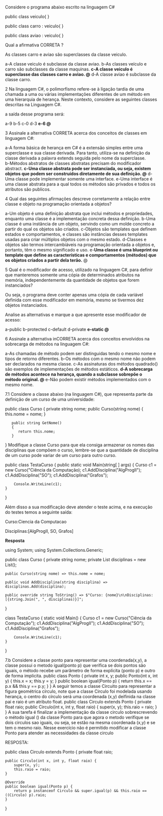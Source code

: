 
Considere o programa abaixo escrito na linguagem C#

public class veiculo{ }

public class carro : veiculo{ }

public class aviao : veiculo{ }

Qual a afirmativa CORRETA ?
	

As classes carro e aviao são superclasses da classe veiculo.

a-A classe veiculo é subclasse da classe aviao.
b-As classes veículo e carro são subclasses da classe maquinas.
**c-A classe veiculo é superclasse das classes carro e aviao. @**
d-A classe aviao é subclasse da classe carro.

2
Na linguagem C#, o polimorfismo refere-se à ligação tardia de uma chamada a uma ou várias implementações diferentes de um método em uma hierarquia de herança. Neste contexto, considere as seguintes classes descritas na Linguagem C#.

a saída desse programa será:
	
a-9
b-5
c-0
d-3
**e-6 @**

3
Assinale a alternativa CORRETA acerca dos conceitos de classes em linguagem C#:
	

a-A forma básica de herança em C# é a extensão simples entre uma superclasse e sua classe derivada. Para tanto, utiliza-se na definição da classe derivada a palavra extends seguida pelo nome da superclasse.	
b-Métodos abstratos de classes abstratas precisam do modificador abstract.
**c-Uma classe abstrata pode ser instanciada, ou seja, existem objetos que podem ser construídos diretamente de sua definição. @**
d-Uma classe pode implementar somente uma interface.
e-Uma interface é uma classe abstrata para a qual todos os métodos são privados e todos os atributos são publicos.

4
Qual das seguintes afirmações descreve corretamente a relação entre classe e objeto na programação orientada a objetos?
	
a-Um objeto é uma definição abstrata que inclui métodos e propriedades, enquanto uma classe é a implementação concreta dessa definição.
b-Uma classe é uma instância de um objeto, servindo como um molde concreto a partir do qual os objetos são criados.
c-Objetos são templates que definem estados e comportamentos, e classes são instâncias desses templates usadas para criar múltiplos objetos com o mesmo estado.
d-Classes e objetos são termos intercambiáveis na programação orientada a objetos e, portanto, têm o mesmo significado e uso.
e-**Uma classe é uma blueprint ou template que define as características e comportamentos (métodos) que os objetos criados a partir dela terão.** @

5
Qual é o modificador de acesso, utilizado na linguagem C#, para definir que manteremos somente uma cópia de determinados atributos na memória, independentemente da quantidade de objetos que forem instanciados?

Ou seja, o programa deve conter apenas uma cópia de cada variável definida com esse modificador em memória, mesmo se tivermos dez objetos instanciados.

Analise as alternativas e marque a que apresente esse modificador de acesso:	

a-public
b-protected
c-default
d-private
**e-static @**

6
Assinale a alternativa inCORRETA acerca dos conceitos envolvidos na sobrecarga de métodos na linguagem C#: 
	

a-As chamadas de método podem ser distinguidas tendo o mesmo nome e tipos de retorno diferentes.
b-Os métodos com o mesmo nome não podem ser declarados na mesma classe.
c-As assinaturas dos métodos quadrado() são exemplos de implementações de métodos estáticos.
**d-A sobrecarga de métodos acontece na herança, quando a subclasse sobrepõe o método original. @**
e-Não podem existir métodos implementados com o mesmo nome.

7.1
Considere a classe abaixo (na linguagem C#), que representa parte da definição de um curso de uma universidade:

public class Curso
{
      private string nome;
      public Curso(string nome)
      {
          this.nome = nome;
       }

       public string GetNome()
       {
          return this.nome;
       }
}
Modifique a classe Curso para que ela consiga armazenar os nomes das disciplinas que compõem o curso, lembre-se que a quantidade de disciplina de um curso pode variar de um curso para outro curso.

public class TestaCurso
{
    public static void Main(string[ ] args)
    {
         Curso c1 = new Curso("Ciência da Computação);
         c1.AddDisciplina("AlgProgII");
         c1.AddDisciplina("SO");
         c1.AddDisciplina("Grafos");

        Console.WriteLine(c1);
    }
}

Além disso a sua modificação deve atender o teste acima, e na execução  do testes temos a seguinte saída:

Curso:Ciencia da Computacao

Disciplinas:[AlgProgII, SO, Grafos]

**Resposta**

using System;
using System.Collections.Generic;

public class Curso
{
    private string nome;
    private List<string> disciplinas = new List<string>();

    public Curso(string nome) => this.nome = nome;

    public void AddDisciplina(string disciplina) => disciplinas.Add(disciplina);

    public override string ToString() => $"Curso: {nome}\n\nDisciplinas: [{string.Join(", ", disciplinas)}]";
}

class TestaCurso
{
    static void Main()
    {
        Curso c1 = new Curso("Ciência da Computação");
        c1.AddDisciplina("AlgProgII");
        c1.AddDisciplina("SO");
        c1.AddDisciplina("Grafos");

        Console.WriteLine(c1);
    }
}


7.b
Considere a classe ponto para representar uma coordenada(x,y), a classe possui o metodo igual(ponto p) que verifica se dois pontos são iguais, o método recebe um parâmetro de forma explícita (ponto p) e outro de forma implicita. public class Ponto { private int x, y; public Ponto(int x, int y) { this.x = x; this.y = y; } public boolean igual(Ponto p) { return this.x == p.x && this.y == p.y; } } A seguir temos a classe Circuito para representar a figura geométrica círculo, note que a classe Circulo foi modelada usando herança, o centro do círculo será uma coordenada (x,y) deifinida na classe pai e raio é um atributo float. public class Circulo extends Ponto { private float raio; public Circulo(int x, int y, float raio) { super(x, y); this.raio = raio; } } A sua tarefa é finalizar a implementação da classe circulo sobrescrevendo o método igual () da classe Ponto para que agora o metodo verifique se dois circulos sao iguais, ou seja, se estão na mesma coordenada (x,y) e se tem o mesmo raio. Nesse exercício não é permitido modificar a classe Ponto para atender as necessidades da classe circulo

RESPOSTA:

public class Circulo extends Ponto {
    private float raio;

    public Circulo(int x, int y, float raio) {
        super(x, y);
        this.raio = raio;
    }

    @Override
    public boolean igual(Ponto p) {
        return p instanceof Circulo && super.igual(p) && this.raio == ((Circulo) p).raio;
    }
}

